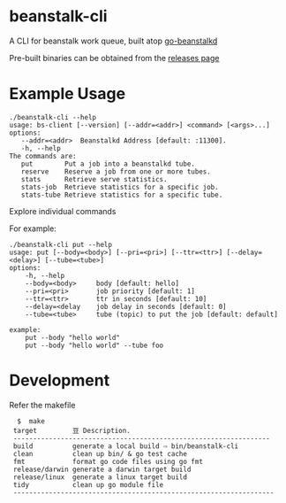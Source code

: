 # beanstalk-cli

A  CLI for beanstalk work queue, built atop [go-beanstalkd](https://github.com/beanstalkd/go-beanstalk) 

Pre-built binaries can be obtained from the [releases page](https://github.com/1xyz/beanstalk-cli/releases)

# Example Usage

```
./beanstalk-cli --help
usage: bs-client [--version] [--addr=<addr>] <command> [<args>...]
options:
   --addr=<addr>  Beanstalkd Address [default: :11300].
   -h, --help
The commands are:
   put        Put a job into a beanstalkd tube.
   reserve    Reserve a job from one or more tubes.
   stats      Retrieve serve statistics.
   stats-job  Retrieve statistics for a specific job.
   stats-tube Retrieve statistics for a specific tube.

```

Explore individual commands

For example:
```
./beanstalk-cli put --help
usage: put [--body=<body>] [--pri=<pri>] [--ttr=<ttr>] [--delay=<delay>] [--tube=<tube>]
options:
    -h, --help
    --body=<body>     body [default: hello]
    --pri=<pri>       job priority [default: 1]
    --ttr=<ttr>       ttr in seconds [default: 10]
    --delay=<delay    job delay in seconds [default: 0]
    --tube=<tube>     tube (topic) to put the job [default: default]

example:
    put --body "hello world"
    put --body "hello world" --tube foo
```


# Development

Refer the makefile

```
  $  make
 target         ⾖ Description.
 -----------------------------------------------------------------
 build          generate a local build ⇨ bin/beanstalk-cli
 clean          clean up bin/ & go test cache
 fmt            format go code files using go fmt
 release/darwin generate a darwin target build
 release/linux  generate a linux target build
 tidy           clean up go module file
 ------------------------------------------------------------------
``` 


